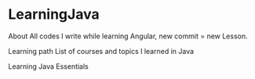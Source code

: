 # LearningJava
About
All codes I write while learning Angular, new commit = new Lesson.

Learning path
List of courses and topics I learned in Java

 Learning Java Essentials
